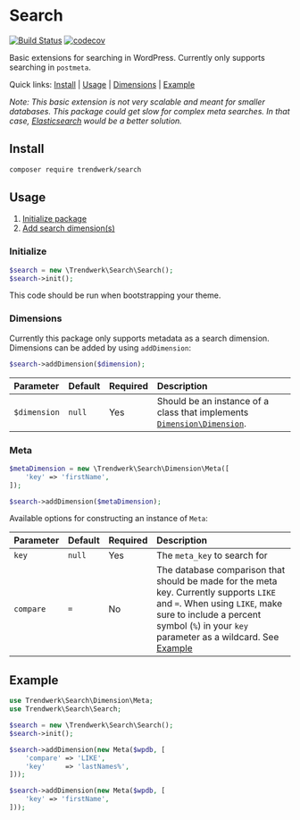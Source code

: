 # Search
[![Build Status](https://travis-ci.org/trendwerk/search.svg?branch=master)](https://travis-ci.org/trendwerk/search) [![codecov](https://codecov.io/gh/trendwerk/search/branch/master/graph/badge.svg)](https://codecov.io/gh/trendwerk/search)

Basic extensions for searching in WordPress. Currently only supports searching in `postmeta`.

Quick links: [Install](#install) | [Usage](#usage) | [Dimensions](#dimensions) | [Example](#example)

_Note: This basic extension is not very scalable and meant for smaller databases. This package could get slow for complex meta searches. In that case, [Elasticsearch](https://www.elastic.co/) would be a better solution._

## Install
```sh
composer require trendwerk/search
```

## Usage

1. [Initialize package](#initialize)
2. [Add search dimension(s)](#dimensions)

### Initialize

```php
$search = new \Trendwerk\Search\Search();
$search->init();
```

This code should be run when bootstrapping your theme.

### Dimensions
Currently this package only supports metadata as a search dimension. Dimensions can be added by using `addDimension`:

```php
$search->addDimension($dimension);
```

| Parameter | Default | Required | Description |
| :--- | :--- | :--- | :--- |
| `$dimension` | `null` | Yes | Should be an instance of a class that implements [`Dimension\Dimension`](https://github.com/trendwerk/search/blob/master/src/Dimension/Dimension.php).

### Meta
```php
$metaDimension = new \Trendwerk\Search\Dimension\Meta([
	'key' => 'firstName',
]);

$search->addDimension($metaDimension);
```

Available options for constructing an instance of `Meta`:

| Parameter | Default | Required | Description |
| :--- | :--- | :--- | :--- |
| `key` | `null` | Yes | The `meta_key` to search for
| `compare` | `=` | No | The database comparison that should be made for the meta key. Currently supports `LIKE` and `=`. When using `LIKE`, make sure to include a percent symbol (`%`) in your `key` parameter as a wildcard. See [Example](#example)

## Example

```php
use Trendwerk\Search\Dimension\Meta;
use Trendwerk\Search\Search;

$search = new \Trendwerk\Search\Search();
$search->init();

$search->addDimension(new Meta($wpdb, [
    'compare' => 'LIKE',
    'key'     => 'lastNames%',
]));

$search->addDimension(new Meta($wpdb, [
    'key' => 'firstName',
]));
```
